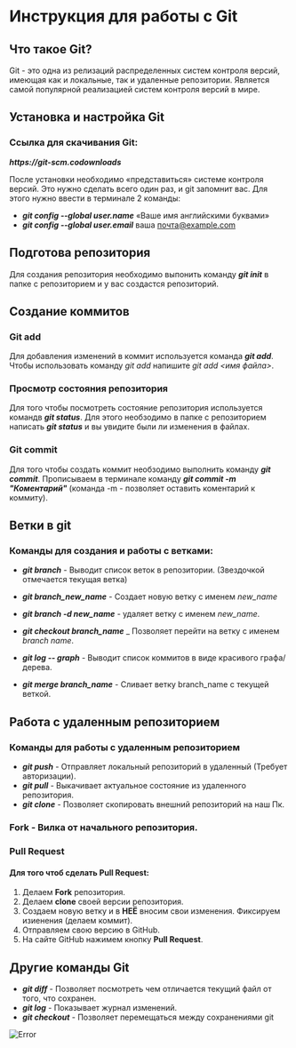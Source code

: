 # Инструкция для работы с Git

## Что такое Git?

Git - это одна из релизаций распределенных  систем контроля версий, имеющая как и локальные, так и удаленные репозитории. Является самой популярной реализацией систем контроля версий в мире.

## Установка и настройка Git

### Ссылка для скачивания Git:

 *__https://git-scm.codownloads__*

 После установки необходимо «представиться» системе контроля версий. Это нужно сделать всего один раз, и git запомнит вас. Для этого нужно ввести в терминале 2 команды:

 * __*git config --global user.name*__ «Ваше имя английскими буквами»
* __*git config --global user.email*__ ваша почта@example.com


## Подготова репозитория

Для создания репозитория необходимо выпонить команду
__*git init*__ в папке с репозиторием и у вас создастся репозиторий.

## Создание коммитов

### Git add

Для добавления изменений в коммит используется команда __*git add*__.
Чтобы использовать команду *git add* напишите *git add <имя файла>*.

### Просмотр состояния репозитория

Для того чтобы посмотреть состояние репозитория используется командв __*git status*__.
Для этого необзодимо в папке с репозиторием написать __*git status*__ и вы увидите были ли изменения в файлах.

### Git commit

Для того чтобы создать коммит необзодимо выполнить команду __*git commit*__. Прописываем в терминале команду __*git commit -m "Коментарий"*__
(команда -m - позволяет оставить коментарий к коммиту).

## Ветки в git

### Команды для создания и работы с ветками:

* __*git branch*__ - Выводит список веток в репозитории. (Звездочкой отмечается текущая ветка)

* __*git branch_new_name*__ - Cоздает новую ветку с именем *new_name*

* __*git branch -d new_name*__ - удаляет ветку с именем *new_name*.

* __*git checkout branch_name*__ _ Позволяет перейти на ветку  с именем *branch name*.

* __*git log -- graph*__ - Выводит список коммитов в виде красивого графа/дерева.

* __*git merge branch_name*__ - Сливает ветку branch_name с текущей веткой.

## Работа с удаленным репозиторием

### Команды для работы с удаленным репозиторием

* __*git push*__ - Отправляет локальный репозиторий в удаленный (Требует авторизации). 
* __*git pull*__ - Выкачивает актуальное состояние из удаленного репозитория.
* __*git clone*__ - Позволяет скопировать внешний репозиторий на наш Пк. 

### Fork - Вилка  от начального репозитория.

### Pull Request
#### Для того чтоб сделать Pull Request:
1. Делаем **Fork** репозитория.
2. Делаем **clone** своей  версии репозитория.
3. Создаем новую ветку и в **НЕЁ** вносим свои изменения.
Фиксируем изиенения (делаем коммит).
4. Отправляем свою версию в GitHub.
5. На сайте GitHub нажимем кнопку **Pull Request**. 
 
## Другие команды Git

* **_git diff_** - Позволяет посмотреть чем отличается текущий файл от того, что сохранен.
* **_git log_** - Показывает журнал изменений.
* **_git checkout_** - Позволяет перемещаться между сохранениями git

![Error](Image.jpg)